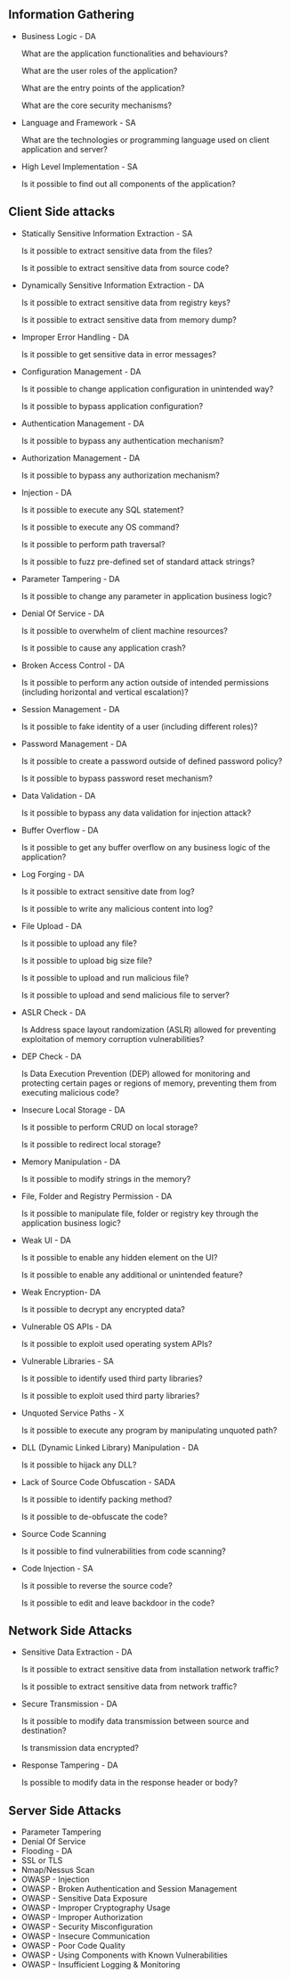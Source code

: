## Information Gathering

- Business Logic - DA
    
    What are the application functionalities and behaviours?
    
    What are the user roles of the application?
    
    What are the entry points of the application?
    
    What are the core security mechanisms?
    
- Language and Framework - SA
    
    What are the technologies or programming language used on client application and server?
    
- High Level Implementation - SA
    
    Is it possible to find out all components of the application?
    

## Client Side attacks

- Statically Sensitive Information Extraction - SA
    
    Is it possible to extract sensitive data from the files?
    
    Is it possible to extract sensitive data from source code?
    
- Dynamically Sensitive Information Extraction - DA
    
    Is it possible to extract sensitive data from registry keys?
    
    Is it possible to extract sensitive data from memory dump?
    

- Improper Error Handling - DA
    
    Is it possible to get sensitive data in error messages?
    
- Configuration Management - DA
    
    Is it possible to change application configuration in unintended way?
    
    Is it possible to bypass application configuration?
    
- Authentication Management - DA
    
    Is it possible to bypass any authentication mechanism?
    
- Authorization Management - DA
    
    Is it possible to bypass any authorization mechanism?
    
- Injection - DA
    
    Is it possible to execute any SQL statement?
    
    Is it possible to execute any OS command?
    
    Is it possible to perform path traversal?
    
    Is it possible to fuzz pre-defined set of standard attack strings?
    
- Parameter Tampering - DA
    
    Is it possible to change any parameter in application business logic?
    
- Denial Of Service - DA
    
    Is it possible to overwhelm of client machine resources?
    
    Is it possible to cause any application crash?
    
- Broken Access Control - DA
    
    Is it possible to perform any action outside of intended permissions (including horizontal and vertical escalation)?
    
- Session Management - DA
    
    Is it possible to fake identity of a user (including different roles)?
    
- Password Management - DA
    
    Is it possible to create a password outside of defined password policy?
    
    Is it possible to bypass password reset mechanism?
    
- Data Validation - DA
    
    Is it possible to bypass any data validation for injection attack?
    
- Buffer Overflow - DA
    
    Is it possible to get any buffer overflow on any business logic of the application?
    
- Log Forging - DA
    
    Is it possible to extract sensitive date from log?
    
    Is it possible to write any malicious content into log? 
    
- File Upload -  DA
    
    Is it possible to upload any file?
    
    Is it possible to upload big size file?
    
    Is it possible to upload and run malicious file?
    
    Is it possible to upload and send malicious file to server?
    
- ASLR Check - DA
    
    Is Address space layout randomization (ASLR) allowed for preventing exploitation of memory corruption vulnerabilities?
    
- DEP Check - DA
    
    Is Data Execution Prevention (DEP) allowed for monitoring and protecting certain pages or regions of memory, preventing them from executing malicious code?
    
- Insecure Local Storage - DA
    
    Is it possible to perform CRUD on local storage?
    
    Is it possible to redirect local storage?
    
- Memory Manipulation - DA
    
    Is it possible to modify strings in the memory?
    
- File, Folder and Registry Permission - DA
    
    Is it possible to manipulate file, folder or registry key through the application business logic?
    
- Weak UI - DA
    
    Is it possible to enable any hidden element on the UI?
    
    Is it possible to enable any additional or unintended feature?
    
- Weak Encryption- DA
    
    Is it possible to decrypt any encrypted data?
    
- Vulnerable OS APIs - DA
    
    Is it possible to exploit used operating system APIs?
    
- Vulnerable Libraries - SA
    
    Is it possible to identify used third party libraries?
    
    Is it possible to exploit used third party libraries?
    
- Unquoted Service Paths - X
    
    Is it possible to execute any program by manipulating unquoted path?
    
- DLL (Dynamic Linked Library) Manipulation - DA
    
    Is it possible to hijack any DLL?
    
- Lack of Source Code Obfuscation - SADA
    
    Is it possible to identify packing method?
    
    Is it possible to de-obfuscate the code?
    
- Source Code Scanning
    
    Is it possible to find vulnerabilities from code scanning?
    
- Code Injection - SA
    
    Is it possible to reverse the source code?
    
    Is it possible to edit and leave backdoor in the code?
    

## Network Side Attacks

- Sensitive Data Extraction - DA
    
    Is it possible to extract sensitive data from installation network traffic?
    
    Is it possible to extract sensitive data from network traffic?
    
- Secure Transmission - DA
    
    Is it possible to modify data transmission between source and destination?
    
    Is transmission data encrypted?
    
- Response Tampering - DA
    
    Is possible to modify data in the response header or body?
    

## Server Side Attacks

- Parameter Tampering
- Denial Of Service
- Flooding - DA
- SSL or TLS
- Nmap/Nessus Scan
- OWASP - Injection
- OWASP - Broken Authentication and Session Management
- OWASP - Sensitive Data Exposure
- OWASP - Improper Cryptography Usage
- OWASP - Improper Authorization
- OWASP - Security Misconfiguration
- OWASP - Insecure Communication
- OWASP - Poor Code Quality
- OWASP - Using Components with Known Vulnerabilities
- OWASP - Insufficient Logging & Monitoring